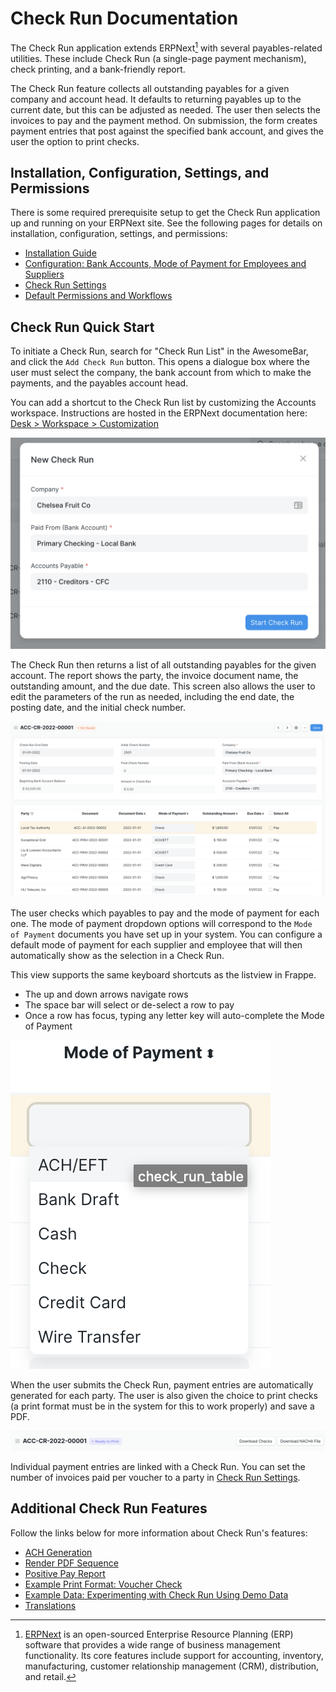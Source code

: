 # Check Run Documentation

The Check Run application extends ERPNext[^1] with several payables-related utilities. These include Check Run (a single-page payment mechanism), check printing, and a bank-friendly report.

The Check Run feature collects all outstanding payables for a given company and account head. It defaults to returning payables up to the current date, but this can be adjusted as needed. The user then selects the invoices to pay and the payment method. On submission, the form creates payment entries that post against the specified bank account, and gives the user the option to print checks.

## Installation, Configuration, Settings, and Permissions

There is some required prerequisite setup to get the Check Run application up and running on your ERPNext site. See the following pages for details on installation, configuration, settings, and permissions:

- [Installation Guide](./installationguide.md)
- [Configuration: Bank Accounts, Mode of Payment for Employees and Suppliers](./configuration.md)
- [Check Run Settings](./settings.md)
- [Default Permissions and Workflows](./permissions.md)

## Check Run Quick Start

To initiate a Check Run, search for "Check Run List" in the AwesomeBar, and click the `Add Check Run` button. This opens a dialogue box where the user must select the company, the bank account from which to make the payments, and the payables account head. 

<markdown-tip>
You can add a shortcut to the Check Run list by customizing the Accounts workspace. Instructions are hosted in the ERPNext documentation here: <a href="https://frappeframework.com/docs/v14/user/en/desk/workspace/customization">Desk > Workspace > Customization</a>
</markdown-tip>

![New Check Run dialogue box showing the mandatory fields the user must fill in for Company, Paid From (Bank Account), and Accounts Payable.](./assets/InitiatingCheckRunDialogue.png)

The Check Run then returns a list of all outstanding payables for the given account. The report shows the party, the invoice document name, the outstanding amount, and the due date. This screen also allows the user to edit the parameters of the run as needed, including the end date, the posting date, and the initial check number.

![Check Run parameters and results. The user can edit the Check Run End Date, Posting Date, Initial Check Number, Company, Paid From (Bank Account), and Accounts Payable fields. The Beginning Bank Account Balance, Final Check Number, and Amount in Check Run are calculated. The table shows a list of outstanding payables, with columns for Party, Document, Document Date, Mode of Payment, Outstanding Amount, Due Date, and a check box to Pay.](./assets/CheckRunScreen.png)

The user checks which payables to pay and the mode of payment for each one. The mode of payment dropdown options will correspond to the `Mode of Payment` documents you have set up in your system. You can configure a default mode of payment for each supplier and employee that will then automatically show as the selection in a Check Run. 

<markdown-tip>

This view supports the same keyboard shortcuts as the listview in Frappe.

 - The up and down arrows navigate rows
 - The space bar will select or de-select a row to pay
 - Once a row has focus, typing any letter key will auto-complete the Mode of Payment

</markdown-tip>

![Detail view of the dropdown menu for the mode of payment. Options include ACH/EFT, Bank Draft, Cash, Check, Credit Card, and Wire Transfer. The options will depend on what Mode of Payment documents are defined in the ERPNext site.](./assets/ModeOfPayment.png)


When the user submits the Check Run, payment entries are automatically generated for each party. The user is also given the choice to print checks (a print format must be in the system for this to work properly) and save a PDF.

![Screen shot showing buttons with available actions after the Check Run successfully submits. The status shows "Ready to Print", and there are buttons to "Download Checks" and "Download NACHA File".](./assets/PostSubmissionOptions.png)

Individual payment entries are linked with a Check Run. You can set the number of invoices paid per voucher to a party in [Check Run Settings](./settings.md).

## Additional Check Run Features

Follow the links below for more information about Check Run's features:

- [ACH Generation](./achgeneration.md)
- [Render PDF Sequence](./renderpdfsequence.md)
- [Positive Pay Report](./positivepay.md)
- [Example Print Format: Voucher Check](./exampleprint.md)
- [Example Data: Experimenting with Check Run Using Demo Data](./exampledata.md)
- [Translations](./translations.md)

[^1]: [ERPNext](https://erpnext.com/) is an open-sourced Enterprise Resource Planning (ERP) software that provides a wide range of business management functionality. Its core features include support for accounting, inventory, manufacturing, customer relationship management (CRM), distribution, and retail.
